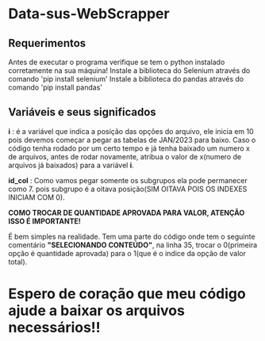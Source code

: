 # Data-sus-WebScrapper

## Requerimentos
Antes de executar o programa verifique se tem o python instalado corretamente na sua máquina!
Instale a biblioteca do Selenium através do comando 'pip install selenium'
Instale a biblioteca do pandas através do comando 'pip install pandas'

## Variáveis e seus significados
**i** : é a variável que indica a posição das opções do arquivo, ele inicia em 10 pois devemos começar a pegar as tabelas de JAN/2023 para baixo. Caso o código tenha rodado por um certo tempo e já tenha baixado um numero x de arquivos, antes de rodar novamente, atribua o valor de x(numero de arquivos já baixados) para a variável **i**.


**id_col** : Como vamos pegar somente os subgrupos ela pode permanecer como 7. pois subgrupo é a oitava posição(SIM OITAVA POIS OS INDEXES INICIAM COM 0).


**COMO TROCAR DE QUANTIDADE APROVADA PARA VALOR, ATENÇÃO ISSO É IMPORTANTE!**

É bem simples na realidade. Tem uma parte do código onde tem o seguinte comentário **"SELECIONANDO CONTEÚDO"**, na linha 35, trocar o 0(primeira opção é quantidade aprovada) para o 1(que é o indice da opção de valor total).

# Espero de coração que meu código ajude a baixar os arquivos necessários!!
